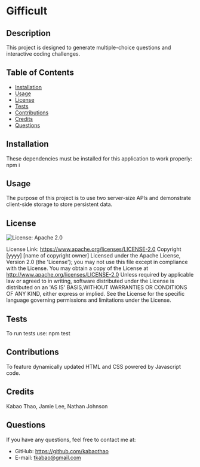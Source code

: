 # Gifficult

## Description

This project is designed to generate multiple-choice questions and interactive coding challenges.

## Table of Contents

- [Installation](#installation)
- [Usage](#usage)
- [License](#license)
- [Tests](#Tests)
- [Contributions](#Contributions)
- [Credits](#credits)
- [Questions](#questions)

## Installation

These dependencies must be installed for this application to work properly: npm i

## Usage

The purpose of this project is to use two server-size APIs and demonstrate client-side storage to store persistent data.

## License

![License: Apache 2.0](https://img.shields.io/badge/License-Apache%202.0-blue.svg)

License Link: https://www.apache.org/licenses/LICENSE-2.0
Copyright [yyyy] [name of copyright owner] Licensed under the Apache License, Version 2.0 (the 'License'); you may not use this file except in compliance with the License. You may obtain a copy of the License at http://www.apache.org/licenses/LICENSE-2.0 Unless required by applicable law or agreed to in writing, software distributed under the License is distributed on an 'AS IS' BASIS,WITHOUT WARRANTIES OR CONDITIONS OF ANY KIND, either express or implied. See the License for the specific language governing permissions and limitations under the License.

## Tests

To run tests use: npm test

## Contributions

To feature dynamically updated HTML and CSS powered by Javascript code.

## Credits

Kabao Thao, Jamie Lee, Nathan Johnson

## Questions

If you have any questions, feel free to contact me at:

- GitHub: https://github.com/kabaothao
- E-mail: tkabao@gmail.com
